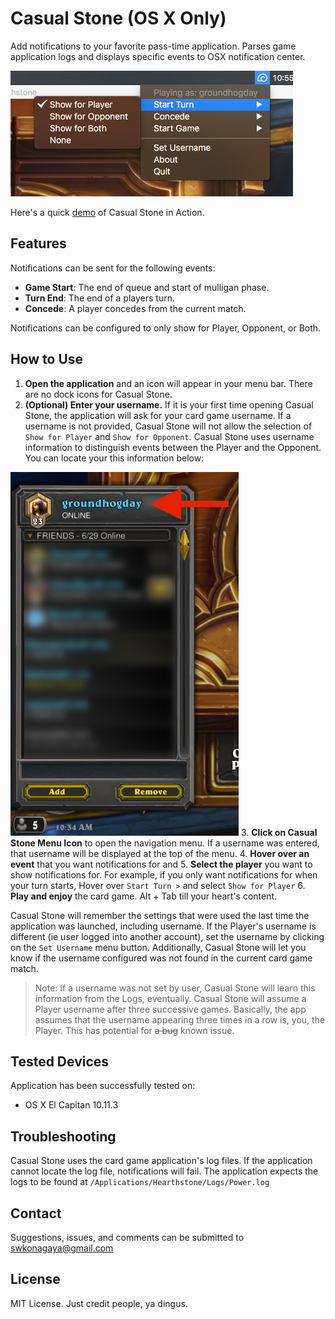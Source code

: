 # Casual Stone (OS X Only)
Add notifications to your favorite pass-time application. Parses game application logs and displays specific events to OSX notification center.

![compatibility](https://raw.githubusercontent.com/skonagaya/CasualStone/master/CasualStone/demo.png)

Here's a quick [demo](https://gfycat.com/EsteemedRegalKitty) of Casual Stone in Action.

## Features
Notifications can be sent for the following events:
- **Game Start**: The end of queue and start of mulligan phase.
- **Turn End**: The end of a players turn.
- **Concede**: A player concedes from the current match.

Notifications can be configured to only show for Player, Opponent, or Both.

## How to Use
1. **Open the application** and an icon will appear in your menu bar. There are no dock icons for Casual Stone.
2. **(Optional) Enter your username.** If it is your first time opening Casual Stone, the application will ask for your card game username. If a username is not provided, Casual Stone will not allow the selection of `Show for Player` and `Show for Opponent`. Casual Stone uses username information to distinguish events between the Player and the Opponent. You can locate your this information below:

![compatibility](https://raw.githubusercontent.com/skonagaya/CasualStone/master/CasualStone/username.png)
3. **Click on Casual Stone Menu Icon** to open the navigation menu. If a username was entered, that username will be displayed at the top of the menu.
4. **Hover over an event** that you want notifications for and
5. **Select the player** you want to show notifications for. For example, if you only want notifications for when your turn starts, Hover over `Start Turn >` and select `Show for Player`
6. **Play and enjoy** the card game. Alt + Tab till your heart's content.

Casual Stone will remember the settings that were used the last time the application was launched, including username. If the Player's username is different (ie user logged into another account), set the username by clicking on the `Set Username` menu button. Additionally, Casual Stone will let you know if the username configured was not found in the current card game match.

>Note: If a username was not set by user, Casual Stone will learn this information from the Logs, eventually. Casual Stone will assume a Player username after three successive games. Basically, the app assumes that the username appearing three times in a row is, you, the Player. This has potential for ~~a bug~~ known issue.

## Tested Devices
Application has been successfully tested on:
- OS X El Capitan 10.11.3

## Troubleshooting
Casual Stone uses the card game application's log files. If the application cannot locate the log file, notifications will fail. The application expects the logs to be found at `/Applications/Hearthstone/Logs/Power.log`

## Contact
Suggestions, issues, and comments can be submitted to swkonagaya@gmail.com

## License
MIT License. Just credit people, ya dingus.